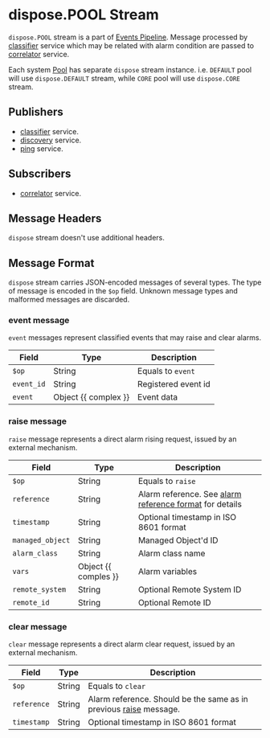 # dispose.POOL Stream

`dispose.POOL` stream is a part of [Events Pipeline](index.md#events-pipeline).
Message processed by [classifier](../../../admin/reference/services/classifier.md) service which may be related with alarm
condition are passed to [correlator](../../../admin/reference/services/correlator.md) service.

Each system [Pool](../../../user/reference/concepts/pool/index.md) has separate
`dispose` stream instance. i.e. `DEFAULT` pool will use `dispose.DEFAULT` stream,
while `CORE` pool will use `dispose.CORE` stream.

## Publishers

- [classifier](../../../admin/reference/services/classifier.md) service.
- [discovery](../../../admin/reference/services/discovery.md) service.
- [ping](../../../admin/reference/services/ping.md) service.

## Subscribers

- [correlator](../../../admin/reference/services/correlator.md) service.

## Message Headers

`dispose` stream doesn't use additional headers.

## Message Format

`dispose` stream carries JSON-encoded messages of several types. The type of message is encoded
in the `$op` field. Unknown message types and malformed messages are discarded.

### event message

`event` messages represent classified events that may raise and clear alarms.

| Field      | Type                 | Description         |
| ---------- | -------------------- | ------------------- |
| `$op`      | String               | Equals to `event`   |
| `event_id` | String               | Registered event id |
| `event`    | Object {{ complex }} | Event data          |

### raise message
`raise` message represents a direct alarm rising request, issued by an external mechanism.

| Field            | Type                 | Description                                                                             |
| ---------------- | -------------------- | --------------------------------------------------------------------------------------- |
| `$op`            | String               | Equals to `raise`                                                                       |
| `reference`      | String               | Alarm reference. See [alarm reference format](../alarm-reference-format.md) for details |
| `timestamp`      | String               | Optional timestamp in ISO 8601 format                                                   |
| `managed_object` | String               | Managed Object'd ID                                                                     |
| `alarm_class`    | String               | Alarm class name                                                                        |
| `vars`           | Object {{ comples }} | Alarm variables                                                                         |
| `remote_system`  | String               | Optional Remote System ID                                                               |
| `remote_id`      | String               | Optional Remote ID                                                                      |

### clear message
`clear` message represents a direct alarm clear request, issued by an external mechanism.

| Field       | Type   | Description                                                                         |
| ----------- | ------ | ----------------------------------------------------------------------------------- |
| `$op`       | String | Equals to `clear`                                                                   |
| `reference` | String | Alarm reference. Should be the same as in previous [raise](#raise-message) message. |
| `timestamp` | String | Optional timestamp in ISO 8601 format                                               |